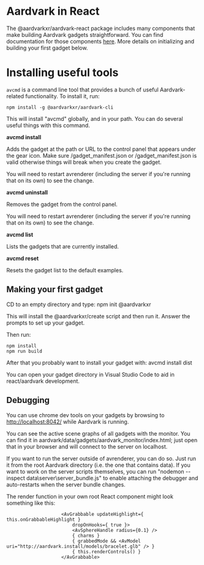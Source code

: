 # Aardvark in React

The @aardvarkxr/aardvark-react package includes many components that make building Aardvark gadgets straightforward.
You can find documentation for those components [here](aardvark-react/).
More details on initializing and building your first gadget below.

# Installing useful tools

`avcmd` is a command line tool that provides a bunch of useful Aardvark-related functionality. 
To install it, run:

	npm install -g @aardvarkxr/aardvark-cli

This will install "avcmd" globally, and in your path. You can do several useful things with this command. 

**avcmd install <path or url>**

Adds the gadget at the path or URL to the control panel that appears under the gear icon.
Make sure <path>/gadget_manifest.json or <url>/gadget_manifest.json is valid otherwise things will break when you create the gadget.

You will need to restart avrenderer (including the server if you're running that on its own) to see the change.


**avcmd uninstall <path or url>**

Removes the gadget from the control panel.

You will need to restart avrenderer (including the server if you're running that on its own) to see the change.


**avcmd list**

Lists the gadgets that are currently installed.


**avcmd reset**

Resets the gadget list to the default examples.


## Making your first gadget

CD to an empty directory and type:
	npm init @aardvarkxr

This will install the @aardvarkxr/create script and then run it.
Answer the prompts to set up your gadget.

Then run:

	npm install
	npm run build

After that you probably want to install your gadget with:
	avcmd install dist


You can open your gadget directory in Visual Studio Code to aid in react/aardvark development.


## Debugging

You can use chrome dev tools on your gadgets by browsing to <a href="http://localhost:8042/">http://localhost:8042/</a> while Aardvark is running.

You can see the active scene graphs of all gadgets with the monitor.
You can find it in aardvark/data/gadgets/aardvark_monitor/index.html; just open that in your browser and will connect to the server on localhost.

If you want to run the server outside of avrenderer, you can do so. Just run it from the root Aardvark directory (i.e. the one that contains data). If you want to work on the server scripts themselves, you can run "nodemon --inspect data\server\server_bundle.js" to enable attaching the debugger and auto-restarts when the server bundle changes.


The render function in your own root React component might look something like this:

```
					<AvGrabbable updateHighlight={ this.onGrabbableHighlight } 
						dropOnHooks={ true }>
						<AvSphereHandle radius={0.1} />
						{ charms }
						{ grabbedMode && <AvModel uri="http://aardvark.install/models/bracelet.glb" /> }
						{ this.renderControls() }
					</AvGrabbable>
```


